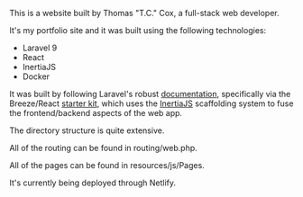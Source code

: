 This is a website built by Thomas "T.C." Cox, a full-stack web developer.

It's my portfolio site and it was built using the following technologies:

<ul>
<li>Laravel 9</li>
<li>React</li>
<li>InertiaJS</li>
<li>Docker</li>
</ul>

It was built by following Laravel's robust <a href="https://laravel.com/docs/9.x" target="_blank">documentation</a>, specifically via the Breeze/React <a href="https://laravel.com/docs/9.x/starter-kits#breeze-and-inertia" target="_blank">starter kit</a>, which uses the <a href="https://inertiajs.com/" target="_blank">InertiaJS</a> scaffolding system to fuse the frontend/backend aspects of the web app.

The directory structure is quite extensive.

All of the routing can be found in routing/web.php.

All of the pages can be found in resources/js/Pages.

It's currently being deployed through Netlify.
